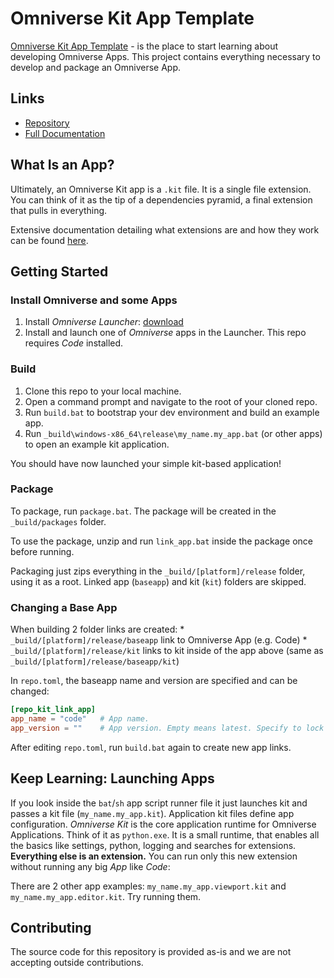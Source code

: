 # Omniverse Kit App Template

[Omniverse Kit App Template](https://github.com/NVIDIA-Omniverse/kit-app-template) - is the place to start learning about developing Omniverse Apps.
This project contains everything necessary to develop and package an Omniverse App.

## Links

* [Repository](https://github.com/NVIDIA-Omniverse/kit-app-template)
* [Full Documentation](https://docs.omniverse.nvidia.com/kit/docs/kit-app-template)

## What Is an App?

Ultimately, an Omniverse Kit app is a `.kit` file. It is a single file extension. You can think of it as the tip of a dependencies pyramid, a final extension that pulls in everything.

Extensive documentation detailing what extensions are and how they work can be found [here](https://docs.omniverse.nvidia.com/py/kit/docs/guide/extensions.html).

## Getting Started

### Install Omniverse and some Apps

1. Install *Omniverse Launcher*: [download](https://www.nvidia.com/en-us/omniverse/download)
2. Install and launch one of *Omniverse* apps in the Launcher. This repo requires *Code* installed.

### Build

1. Clone this repo to your local machine.
2. Open a command prompt and navigate to the root of your cloned repo.
3. Run `build.bat` to bootstrap your dev environment and build an example app.
4. Run `_build\windows-x86_64\release\my_name.my_app.bat` (or other apps) to open an example kit application.

You should have now launched your simple kit-based application!

### Package

To package, run `package.bat`. The package will be created in the `_build/packages` folder.

To use the package, unzip and run `link_app.bat` inside the package once before running.

Packaging just zips everything in the `_build/[platform]/release` folder, using it as a root. Linked app (`baseapp`) and kit (`kit`) folders are skipped.

### Changing a Base App

When building 2 folder links are created:
    * `_build/[platform]/release/baseapp` link to Omniverse App (e.g. Code)
    * `_build/[platform]/release/kit` links to kit inside of the app above (same as `_build/[platform]/release/baseapp/kit`)

In `repo.toml`, the baseapp name and version are specified and can be changed:

```toml
[repo_kit_link_app]
app_name = "code"   # App name.
app_version = ""    # App version. Empty means latest. Specify to lock version, e.g. "2022.2.0-rc.3"
```

After editing `repo.toml`, run `build.bat` again to create new app links.

## Keep Learning: Launching Apps

If you look inside the `bat`/`sh` app script runner file it just launches kit and passes a kit file (`my_name.my_app.kit`).
Application kit files define app configuration. *Omniverse Kit* is the core application runtime for Omniverse Applications. Think of it as `python.exe`. It is a small runtime, that enables all the basics like settings, python, logging and searches for extensions. **Everything else is an extension.** You can run only this new extension without running any big *App* like *Code*:

There are 2 other app examples: `my_name.my_app.viewport.kit` and `my_name.my_app.editor.kit`. Try running them.

## Contributing
The source code for this repository is provided as-is and we are not accepting outside contributions.

